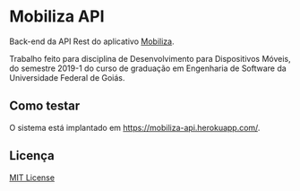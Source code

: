 # Mobiliza API
Back-end da API Rest do aplicativo [Mobiliza](https://github.com/team-crossover/mobiliza-app).

Trabalho feito para disciplina de Desenvolvimento para Dispositivos Móveis, do semestre 2019-1 do curso de graduação em Engenharia de Software da Universidade Federal de Goiás.

## Como testar
O sistema está implantado em https://mobiliza-api.herokuapp.com/.

## Licença
[MIT License](LICENSE)
